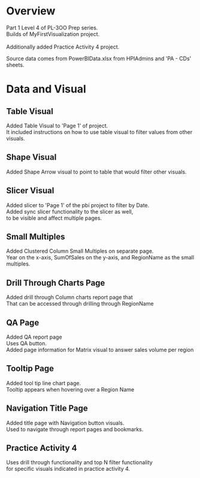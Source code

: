 # Overview
Part 1 Level 4 of PL-3OO Prep series. <br/>
Builds of MyFirstVisualization project. <br/><br/>
Additionally added Practice Activity 4 project. <br/>

Source data comes from PowerBIData.xlsx from HPIAdmins and 'PA - CDs' sheets. 


# Data and Visual

## Table Visual
Added Table Visual to 'Page 1' of project. <br/>
It included instructions on how to use table visual to filter values from other visuals. <br/>

## Shape Visual
Added Shape Arrow visual to point to table that would filter other visuals. <br/>

## Slicer Visual
Added slicer to 'Page 1' of the pbi project to filter by Date. <br/>
Added sync slicer functionality to the slicer as well, <br/>
to be visible and affect multiple pages. <br/>

## Small Multiples
Added Clustered Column Small Multiples on separate page. <br/>
Year on the x-axis, SumOfSales on the y-axis, and RegionName as the small multiples. <br/>

## Drill Through Charts Page
Added drill through Column charts report page that <br/>
That can be accessed through drilling through RegionName <br/>

## QA Page
Added QA report page <br/>
Uses QA button. <br/>
Added page information for Matrix visual to answer sales volume per region <br/>

## Tooltip Page
Added tool tip line chart page. <br/>
Tooltip appears when hovering over a Region Name <br/>

## Navigation Title Page
Added title page with Navigation button visuals. <br/>
Used to navigate through report pages and bookmarks. <br/>

## Practice Activity 4
Uses drill through functionality and top N filter functionality <br/>
for specific visuals indicated in practice activity 4. <br/>